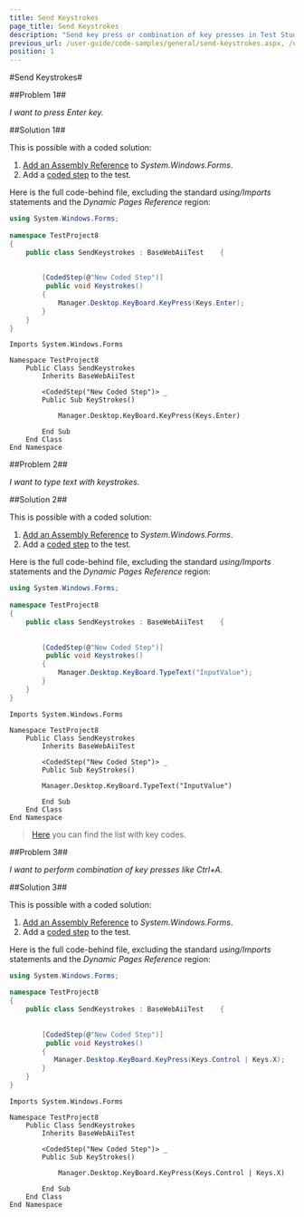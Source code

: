 ```yaml
---
title: Send Keystrokes
page_title: Send Keystrokes
description: "Send key press or combination of key presses in Test Studio test run. "
previous_url: /user-guide/code-samples/general/send-keystrokes.aspx, /user-guide/code-samples/general/send-keystrokes
position: 1
---
```

#Send Keystrokes#

##Problem 1##

*I want to press Enter key.*

##Solution 1##

This is possible with a coded solution:

1. <a href="/advanced-topics/coded-steps/add-assembly-reference" target="_blank">Add an Assembly Reference</a> to *System.Windows.Forms*.
2. Add a <a href="/features/custom-steps/script-step" target="_blank">coded step</a> to the test.

Here is the full code-behind file, excluding the standard *using/Imports* statements and the *Dynamic Pages Reference* region:

```C#
using System.Windows.Forms;
 
namespace TestProject8
{     
    public class SendKeystrokes : BaseWebAiiTest    {  
        
     
        [CodedStep(@"New Coded Step")]
         public void Keystrokes()
        {                
            Manager.Desktop.KeyBoard.KeyPress(Keys.Enter);
        }
    }
}
```
```VB
Imports System.Windows.Forms
 
Namespace TestProject8
    Public Class SendKeystrokes
        Inherits BaseWebAiiTest
         
        <CodedStep("New Coded Step")> _
        Public Sub KeyStrokes()

            Manager.Desktop.KeyBoard.KeyPress(Keys.Enter)
         
        End Sub
    End Class
End Namespace
```

##Problem 2##

*I want to type text with keystrokes.*

##Solution 2##

This is possible with a coded solution:

1. <a href="/advanced-topics/coded-steps/add-assembly-reference" target="_blank">Add an Assembly Reference</a> to *System.Windows.Forms*.
2. Add a <a href="/features/custom-steps/script-step" target="_blank">coded step</a> to the test.

Here is the full code-behind file, excluding the standard *using/Imports* statements and the *Dynamic Pages Reference* region:

```C#
using System.Windows.Forms;
 
namespace TestProject8
{     
    public class SendKeystrokes : BaseWebAiiTest    {  
        
     
        [CodedStep(@"New Coded Step")]
         public void Keystrokes()
        {
            Manager.Desktop.KeyBoard.TypeText("InputValue");
        }
    }
}
```
```VB
Imports System.Windows.Forms
 
Namespace TestProject8
    Public Class SendKeystrokes
        Inherits BaseWebAiiTest
         
        <CodedStep("New Coded Step")> _
        Public Sub KeyStrokes()
 
        Manager.Desktop.KeyBoard.TypeText("InputValue")
        
        End Sub
    End Class
End Namespace
```


> <a href="http://msdn.microsoft.com/en-us/library/system.windows.forms.sendkeys(v=vs.110).aspx" target="_blank">Here</a> you can find the list with key codes.

##Problem 3##

*I want to perform combination of key presses like Ctrl+A.*

##Solution 3##

This is possible with a coded solution:

1. <a href="/advanced-topics/coded-steps/add-assembly-reference" target="_blank">Add an Assembly Reference</a> to *System.Windows.Forms*.
2. Add a <a href="/features/custom-steps/script-step" target="_blank">coded step</a> to the test.

Here is the full code-behind file, excluding the standard *using/Imports* statements and the *Dynamic Pages Reference* region:

```C#
using System.Windows.Forms;
 
namespace TestProject8
{     
    public class SendKeystrokes : BaseWebAiiTest    {  
        
     
        [CodedStep(@"New Coded Step")]
         public void Keystrokes()
        {
           Manager.Desktop.KeyBoard.KeyPress(Keys.Control | Keys.X);     
        }
    }
}
```
```VB
Imports System.Windows.Forms
 
Namespace TestProject8
    Public Class SendKeystrokes
        Inherits BaseWebAiiTest
         
        <CodedStep("New Coded Step")> _
        Public Sub KeyStrokes()

            Manager.Desktop.KeyBoard.KeyPress(Keys.Control | Keys.X)
            
        End Sub
    End Class
End Namespace
```

